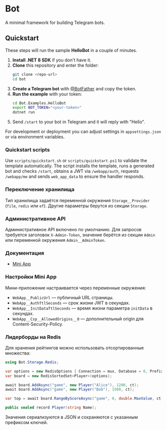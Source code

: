 # Bot

A minimal framework for building Telegram bots.

## Quickstart

These steps will run the sample **HelloBot** in a couple of minutes.

1. **Install .NET 8 SDK** if you don't have it.
2. **Clone** this repository and enter the folder:
   ```bash
   git clone <repo-url>
   cd bot
   ```
3. **Create a Telegram bot** with [@BotFather](https://t.me/BotFather) and copy the token.
4. **Run the example** with your token:
   ```bash
   cd Bot.Examples.HelloBot
   export BOT_TOKEN="<your-token>"
   dotnet run
   ```
5. Send `/start` to your bot in Telegram and it will reply with "Hello".

For development or deployment you can adjust settings in `appsettings.json` or via environment variables.

### Quickstart scripts

Use `scripts/quickstart.sh` or `scripts/quickstart.ps1` to validate the template automatically. The script installs the template, runs a generated bot and checks `/start`, obtains a JWT via `/webapp/auth`, requests `/webapp/me` and sends `web_app_data` to ensure the handler responds.

### Переключение хранилища

Тип хранилища задаётся переменной окружения `Storage__Provider` (`file`, `redis` или `ef`).
Другие параметры берутся из секции `Storage`.

### Административное API

Административное API включено по умолчанию. Для запросов требуется заголовок `X-Admin-Token`,
значение берётся из секции `Admin` или переменной окружения `Admin__AdminToken`.

### Документация

* [Mini App](docs/miniapps.md)

### Настройки Mini App

Мини-приложение настраивается через переменные окружения:

* `WebApp__PublicUrl` — публичный URL страницы.
* `WebApp__AuthTtlSeconds` — срок жизни JWT в секундах.
* `WebApp__InitDataTtlSeconds` — время жизни параметра `initData` в секундах.
* `WebApp__Csp__AllowedOrigins__0` — дополнительный origin для Content-Security-Policy.

### Лидерборды на Redis

Для хранения рейтингов можно использовать отсортированные множества:

```csharp
using Bot.Storage.Redis;

var options = new RedisOptions { Connection = mux, Database = 0, Prefix = "lb" };
var board = new RedisSortedSet<Player>(options);

await board.AddAsync("game", new Player("Alice"), 1200, ct);
await board.AddAsync("game", new Player("Bob"), 1500, ct);

var top = await board.RangeByScoreAsync("game", 0, double.MaxValue, ct);
```

```csharp
public sealed record Player(string Name);
```

Значения сериализуются в JSON и сохраняются с указанным префиксом ключей.
